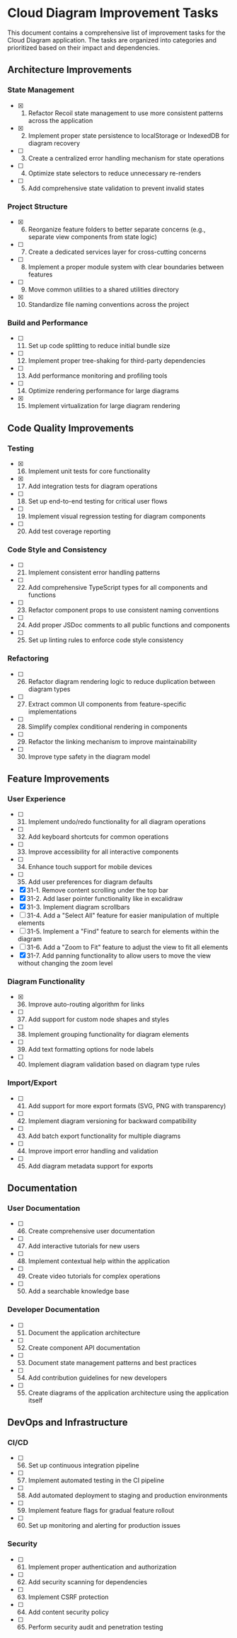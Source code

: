 # Cloud Diagram Improvement Tasks

This document contains a comprehensive list of improvement tasks for the Cloud Diagram application. The tasks are organized into categories and prioritized based on their impact and dependencies.

## Architecture Improvements

### State Management
- [X] 1. Refactor Recoil state management to use more consistent patterns across the application
- [X] 2. Implement proper state persistence to localStorage or IndexedDB for diagram recovery
- [ ] 3. Create a centralized error handling mechanism for state operations
- [ ] 4. Optimize state selectors to reduce unnecessary re-renders
- [ ] 5. Add comprehensive state validation to prevent invalid states

### Project Structure
- [X] 6. Reorganize feature folders to better separate concerns (e.g., separate view components from state logic)
- [ ] 7. Create a dedicated services layer for cross-cutting concerns
- [ ] 8. Implement a proper module system with clear boundaries between features
- [ ] 9. Move common utilities to a shared utilities directory
- [X] 10. Standardize file naming conventions across the project

### Build and Performance
- [ ] 11. Set up code splitting to reduce initial bundle size
- [ ] 12. Implement proper tree-shaking for third-party dependencies
- [ ] 13. Add performance monitoring and profiling tools
- [ ] 14. Optimize rendering performance for large diagrams
- [X] 15. Implement virtualization for large diagram rendering

## Code Quality Improvements

### Testing
- [X] 16. Implement unit tests for core functionality
- [X] 17. Add integration tests for diagram operations
- [ ] 18. Set up end-to-end testing for critical user flows
- [ ] 19. Implement visual regression testing for diagram components
- [ ] 20. Add test coverage reporting

### Code Style and Consistency
- [ ] 21. Implement consistent error handling patterns
- [ ] 22. Add comprehensive TypeScript types for all components and functions
- [ ] 23. Refactor component props to use consistent naming conventions
- [ ] 24. Add proper JSDoc comments to all public functions and components
- [ ] 25. Set up linting rules to enforce code style consistency

### Refactoring
- [ ] 26. Refactor diagram rendering logic to reduce duplication between diagram types
- [ ] 27. Extract common UI components from feature-specific implementations
- [ ] 28. Simplify complex conditional rendering in components
- [ ] 29. Refactor the linking mechanism to improve maintainability
- [ ] 30. Improve type safety in the diagram model

## Feature Improvements

### User Experience
- [ ] 31. Implement undo/redo functionality for all diagram operations
- [ ] 32. Add keyboard shortcuts for common operations
- [ ] 33. Improve accessibility for all interactive components
- [ ] 34. Enhance touch support for mobile devices
- [ ] 35. Add user preferences for diagram defaults
- [X] 31-1. Remove content scrolling under the top bar  
- [X] 31-2. Add laser pointer functionality like in excalidraw
- [X] 31-3. Implement diagram scrollbars
- [ ] 31-4. Add a "Select All" feature for easier manipulation of multiple elements
- [ ] 31-5. Implement a "Find" feature to search for elements within the diagram
- [ ] 31-6. Add a "Zoom to Fit" feature to adjust the view to fit all elements
- [X] 31-7. Add panning functionality to allow users to move the view without changing the zoom level

### Diagram Functionality
- [X] 36. Improve auto-routing algorithm for links
- [ ] 37. Add support for custom node shapes and styles
- [ ] 38. Implement grouping functionality for diagram elements
- [ ] 39. Add text formatting options for node labels
- [ ] 40. Implement diagram validation based on diagram type rules

### Import/Export
- [ ] 41. Add support for more export formats (SVG, PNG with transparency)
- [ ] 42. Implement diagram versioning for backward compatibility
- [ ] 43. Add batch export functionality for multiple diagrams
- [ ] 44. Improve import error handling and validation
- [ ] 45. Add diagram metadata support for exports

## Documentation

### User Documentation
- [ ] 46. Create comprehensive user documentation
- [ ] 47. Add interactive tutorials for new users
- [ ] 48. Implement contextual help within the application
- [ ] 49. Create video tutorials for complex operations
- [ ] 50. Add a searchable knowledge base

### Developer Documentation
- [ ] 51. Document the application architecture
- [ ] 52. Create component API documentation
- [ ] 53. Document state management patterns and best practices
- [ ] 54. Add contribution guidelines for new developers
- [ ] 55. Create diagrams of the application architecture using the application itself

## DevOps and Infrastructure

### CI/CD
- [ ] 56. Set up continuous integration pipeline
- [ ] 57. Implement automated testing in the CI pipeline
- [ ] 58. Add automated deployment to staging and production environments
- [ ] 59. Implement feature flags for gradual feature rollout
- [ ] 60. Set up monitoring and alerting for production issues

### Security
- [ ] 61. Implement proper authentication and authorization
- [ ] 62. Add security scanning for dependencies
- [ ] 63. Implement CSRF protection
- [ ] 64. Add content security policy
- [ ] 65. Perform security audit and penetration testing
